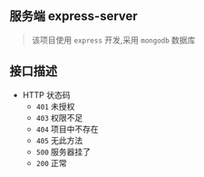 ## 服务端 express-server

> 该项目使用 `express` 开发,采用 `mongodb` 数据库

## 接口描述

  - HTTP 状态码
    * `401` 未授权
    * `403` 权限不足
    * `404` 项目中不存在
    * `405` 无此方法
    * `500` 服务器挂了
    * `200` 正常